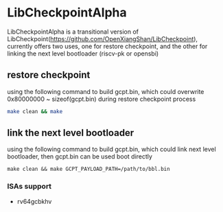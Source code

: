 # LibCheckpointAlpha

LibCheckpointAlpha is a transitional version of LibCheckpoint(https://github.com/OpenXiangShan/LibCheckpoint), currently offers two uses, one for restore checkpoint, and the other for linking the next level bootloader (riscv-pk or opensbi)

## restore checkpoint

using the following command to build gcpt.bin, which could overwrite 0x80000000 ~ sizeof(gcpt.bin) during restore checkpoint process

```bash
make clean && make
```

## link the next level bootloader

using the following command to build gcpt.bin, which could link next level bootloader, then gcpt.bin can be used boot directly

```
make clean && make GCPT_PAYLOAD_PATH=/path/to/bbl.bin
```

### ISAs support

- rv64gcbkhv
